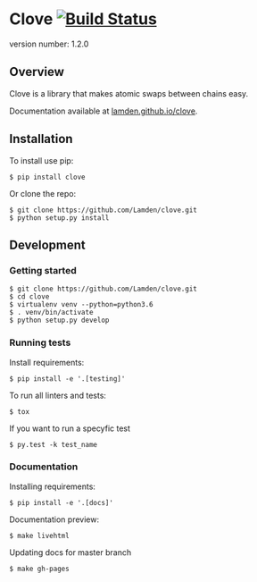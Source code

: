 # Clove [![Build Status](https://travis-ci.com/Lamden/clove.svg?token=ZJstcVy9cUkAxLqvqRuL&branch=master)](https://travis-ci.com/Lamden/clove)

version number: 1.2.0


## Overview

Clove is a library that makes atomic swaps between chains easy.


Documentation available at [lamden.github.io/clove](https://lamden.github.io/clove).


## Installation

To install use pip:

    $ pip install clove


Or clone the repo:

    $ git clone https://github.com/Lamden/clove.git
    $ python setup.py install


## Development

### Getting started

    $ git clone https://github.com/Lamden/clove.git
    $ cd clove
    $ virtualenv venv --python=python3.6
    $ . venv/bin/activate
    $ python setup.py develop

### Running tests

Install requirements:

    $ pip install -e '.[testing]'

To run all linters and tests:

    $ tox

If you want to run a specyfic test

    $ py.test -k test_name

### Documentation

Installing requirements:

    $ pip install -e '.[docs]'

Documentation preview:

    $ make livehtml

Updating docs for master branch

    $ make gh-pages
